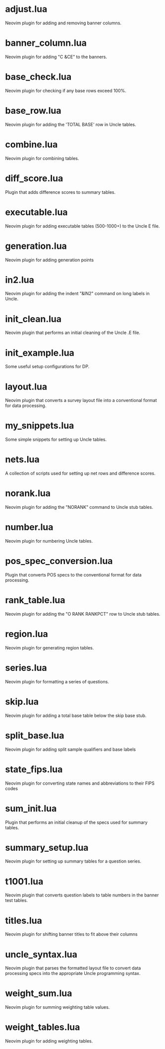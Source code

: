 # adjust.lua
Neovim plugin for adding and removing banner columns.

# banner_column.lua
Neovim plugin for adding "C &CE" to the banners.

# base_check.lua
Neovim plugin for checking if any base rows exceed 100%.

# base_row.lua
Neovim plugin for adding the 'TOTAL BASE' row in Uncle tables.

# combine.lua
Neovim plugin for combining tables.

# diff_score.lua
Plugin that adds difference scores to summary tables.

# executable.lua
Neovim plugin for adding executable tables (500-1000+) to the Uncle E file.

# generation.lua
Neovim plugin for adding generation points

# in2.lua
Neovim plugin for adding the indent "&IN2" command on long labels in Uncle.

# init_clean.lua
Neovim plugin that performs an initial cleaning of the Uncle .E file.

# init_example.lua
Some useful setup configurations for DP.

# layout.lua
Neovim plugin that converts a survey layout file into a conventional format for data processing.

# my_snippets.lua
Some simple snippets for setting up Uncle tables.

# nets.lua
A collection of scripts used for setting up net rows and difference scores.

# norank.lua
Neovim plugin for adding the "NORANK" command to Uncle stub tables.

# number.lua
Neovim plugin for numbering Uncle tables.

# pos_spec_conversion.lua
Plugin that converts POS specs to the conventional format for data processing.

# rank_table.lua
Neovim plugin for adding the "O RANK RANKPCT" row to Uncle stub tables.

# region.lua
Neovim plugin for generating region tables.

# series.lua
Neovim plugin for formatting a series of questions.

# skip.lua
Neovim plugin for adding a total base table below the skip base stub.

# split_base.lua
Neovim plugin for adding split sample qualifiers and base labels

# state_fips.lua
Neovim plugin for converting state names and abbreviations to their FIPS codes

# sum_init.lua
Plugin that performs an initial cleanup of the specs used for summary tables.

# summary_setup.lua
Neovim plugin for setting up summary tables for a question series.

# t1001.lua
Neovim plugin that converts question labels to table numbers in the banner test tables.

# titles.lua
Neovim plugin for shifting banner titles to fit above their columns

# uncle_syntax.lua
Neovim plugin that parses the formatted layout file to convert data processing specs into the appropriate Uncle programming syntax.

# weight_sum.lua
Neovim plugin for summing weighting table values.

# weight_tables.lua
Neovim plugin for adding weighting tables.
